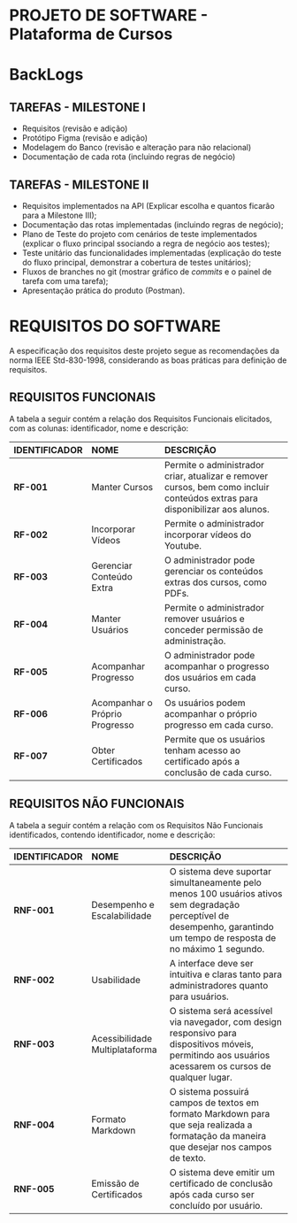 # PROJETO DE SOFTWARE - Plataforma de Cursos

# BackLogs

## TAREFAS - MILESTONE I

- Requisitos (revisão e adição)
- Protótipo Figma (revisão e adição)
- Modelagem do Banco (revisão e alteração para não relacional)
- Documentação de cada rota (incluindo regras de negócio)

## TAREFAS - MILESTONE II

- Requisitos implementados na API (Explicar escolha e quantos ficarão para a Milestone III);
- Documentação das rotas implementadas (incluindo regras de negócio);
- Plano de Teste do projeto com cenários de teste implementados (explicar o fluxo principal ssociando a regra de negócio aos testes);
- Teste unitário das funcionalidades implementadas (explicação do teste do fluxo principal, demonstrar a cobertura de testes unitários);
- Fluxos de branches no git (mostrar gráfico de _commits_ e o painel de tarefa com uma tarefa);
- Apresentação prática do produto (Postman).

# REQUISITOS DO SOFTWARE

A especificação dos requisitos deste projeto segue as recomendações da norma IEEE Std-830-1998, considerando as boas práticas para definição de requisitos.  

## REQUISITOS FUNCIONAIS

A tabela a seguir contém a relação dos Requisitos Funcionais elicitados, com as colunas: identificador, nome e descrição:

| IDENTIFICADOR | NOME                    | DESCRIÇÃO                                                                                                                                          |  
|:-------------|:------------------------|:----------------------------------------------------------------------------------------------------------------------------------------------------|  
| **RF-001**   | Manter Cursos                  | Permite o administrador criar, atualizar e remover cursos, bem como incluir conteúdos extras para disponibilizar aos alunos. |
| **RF-002**   | Incorporar Vídeos              | Permite o administrador incorporar vídeos do Youtube. |
| **RF-003**   | Gerenciar Conteúdo Extra       | O administrador pode gerenciar os conteúdos extras dos cursos, como PDFs. |
| **RF-004**   | Manter Usuários                | Permite o administrador remover usuários e conceder permissão de administração. |
| **RF-005**   | Acompanhar Progresso           | O administrador pode acompanhar o progresso dos usuários em cada curso. |
| **RF-006**   | Acompanhar o Próprio Progresso | Os usuários podem acompanhar o próprio progresso em cada curso. |
| **RF-007**   | Obter Certificados             | Permite que os usuários tenham acesso ao certificado após a conclusão de cada curso. |


## REQUISITOS NÃO FUNCIONAIS
A tabela a seguir contém a relação com os Requisitos Não Funcionais identificados, contendo identificador, nome e descrição:

| IDENTIFICADOR | NOME                           | DESCRIÇÃO                                                                                                |  
|:-------------|:-------------------------------|:----------------------------------------------------------------------------------------------------------|  
| **RNF-001**  | Desempenho e Escalabilidade                      | O sistema deve suportar simultaneamente pelo menos 100 usuários ativos sem degradação perceptível de desempenho, garantindo um tempo de resposta de no máximo 1 segundo. |  
| **RNF-002**  | Usabilidade                     | A interface deve ser intuitiva e claras tanto para administradores quanto para usuários. |  
| **RNF-003**  |Acessibilidade Multiplataforma                   | O sistema será acessível via navegador, com design responsivo para dispositivos móveis, permitindo aos usuários acessarem os cursos de qualquer lugar. |
| **RNF-004**  | Formato Markdown                  | O sistema possuirá campos de textos em formato Markdown para que seja realizada a formatação da maneira que desejar nos campos de texto. |
| **RNF-005**  | Emissão de Certificados                 | O sistema deve emitir um certificado de conclusão após cada curso ser concluído por usuário. |


